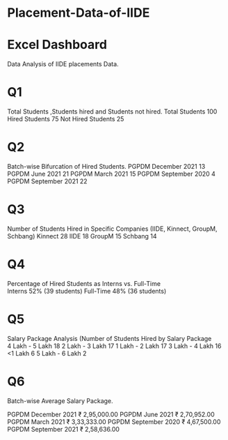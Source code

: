 # Placement-Data-of-IIDE
# Excel Dashboard
Data Analysis of IIDE placements Data.
# Q1
 Total Students ,Students hired and Students not hired.	
Total Students	100
Hired Students	75
Not Hired Students	25

# Q2
Batch-wise Bifurcation of Hired Students.
PGPDM December 2021	13
PGPDM June 2021	21
PGPDM March 2021	15
PGPDM September 2020	4
PGPDM September 2021	22


# Q3
Number of Students Hired in Specific Companies (IIDE, Kinnect, GroupM, Schbang)	
Kinnect	28
IIDE	18
GroupM	15
Schbang	14


# Q4
Percentage of Hired Students as Interns vs. Full-Time	
Interns	52% (39 students)
Full-Time	 48% (36 students)


# Q5
Salary Package Analysis (Number of Students Hired by Salary Package		
4 Lakh - 5 Lakh	18
2 Lakh - 3 Lakh	17
1 Lakh - 2 Lakh	17
3 Lakh - 4 Lakh	16
<1 Lakh	6
5 Lakh - 6 Lakh	2


# Q6
Batch-wise Average Salary Package.
	
PGPDM December 2021	 ₹ 2,95,000.00 
PGPDM June 2021	 ₹ 2,70,952.00 
PGPDM March 2021	 ₹ 3,33,333.00 
PGPDM September 2020	 ₹ 4,67,500.00 
PGPDM September 2021	 ₹ 2,58,636.00 








